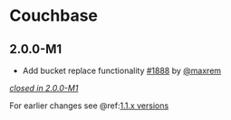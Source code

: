 # Couchbase

## 2.0.0-M1

- Add bucket replace functionality [#1888](https://github.com/akka/alpakka/pull/1888) by [@maxrem](https://github.com/maxrem)

[*closed in 2.0.0-M1*](https://github.com/akka/alpakka/issues?q=is%3Aclosed+milestone%3A2.0.0-M1+label%3Ap%3Acouchbase)

For earlier changes see @ref:[1.1.x versions](../1.1.x/couchbase.md)
